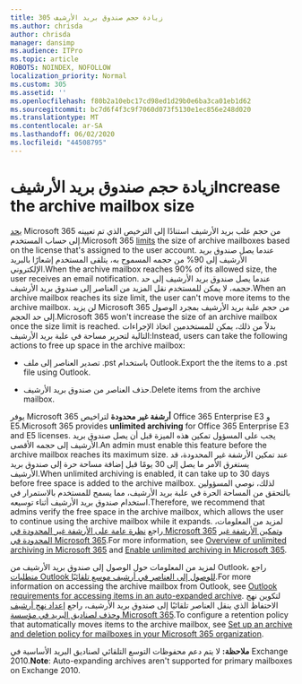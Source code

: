 ```yaml
---
title: 305 زيادة حجم صندوق بريد الأرشيف
ms.author: chrisda
author: chrisda
manager: dansimp
ms.audience: ITPro
ms.topic: article
ROBOTS: NOINDEX, NOFOLLOW
localization_priority: Normal
ms.custom: 305
ms.assetid: ''
ms.openlocfilehash: f80b2a10ebc17cd98ed1d29b0e6ba3ca01eb1d62
ms.sourcegitcommit: bc7d6f4f3c9f7060d073f5130e1ec856e248d020
ms.translationtype: MT
ms.contentlocale: ar-SA
ms.lasthandoff: 06/02/2020
ms.locfileid: "44508795"
---
```

# <a name="increase-the-archive-mailbox-size"></a><span data-ttu-id="927bf-102">زيادة حجم صندوق بريد الأرشيف</span><span class="sxs-lookup"><span data-stu-id="927bf-102">Increase the archive mailbox size</span></span>

<span data-ttu-id="927bf-103">[يحد](https://docs.microsoft.com/office365/servicedescriptions/exchange-online-service-description/exchange-online-limits#mailbox-storage-limits) Microsoft 365 من حجم علب بريد الأرشيف استنادًا إلى الترخيص الذي تم تعيينه إلى حساب المستخدم.</span><span class="sxs-lookup"><span data-stu-id="927bf-103">Microsoft 365 [limits](https://docs.microsoft.com/office365/servicedescriptions/exchange-online-service-description/exchange-online-limits#mailbox-storage-limits) the size of archive mailboxes based on the license that's assigned to the user account.</span></span> <span data-ttu-id="927bf-104">عندما يصل صندوق بريد الأرشيف إلى 90% من حجمه المسموح به، يتلقى المستخدم إشعارًا بالبريد الإلكتروني.</span><span class="sxs-lookup"><span data-stu-id="927bf-104">When the archive mailbox reaches 90% of its allowed size, the user receives an email notification.</span></span> <span data-ttu-id="927bf-105">عندما يصل صندوق بريد الأرشيف إلى حد حجمه، لا يمكن للمستخدم نقل المزيد من العناصر إلى صندوق بريد الأرشيف.</span><span class="sxs-lookup"><span data-stu-id="927bf-105">When an archive mailbox reaches its size limit, the user can't move more items to the archive mailbox.</span></span> <span data-ttu-id="927bf-106">لن يزيد Microsoft 365 من حجم علبة بريد الأرشيف بمجرد الوصول إلى حد الحجم.</span><span class="sxs-lookup"><span data-stu-id="927bf-106">Microsoft 365 won't increase the size of an archive mailbox once the size limit is reached.</span></span> <span data-ttu-id="927bf-107">بدلاً من ذلك، يمكن للمستخدمين اتخاذ الإجراءات التالية لتحرير مساحة في علبة بريد الأرشيف:</span><span class="sxs-lookup"><span data-stu-id="927bf-107">Instead, users can take the following actions to free up space in the archive mailbox:</span></span>

- <span data-ttu-id="927bf-108">تصدير العناصر إلى ملف .pst باستخدام Outlook.</span><span class="sxs-lookup"><span data-stu-id="927bf-108">Export the the items to a .pst file using Outlook.</span></span>

- <span data-ttu-id="927bf-109">حذف العناصر من صندوق بريد الأرشيف.</span><span class="sxs-lookup"><span data-stu-id="927bf-109">Delete items from the archive mailbox.</span></span>

<span data-ttu-id="927bf-110">يوفر Microsoft 365 **أرشفة غير محدودة** لتراخيص Office 365 Enterprise E3 و E5.</span><span class="sxs-lookup"><span data-stu-id="927bf-110">Microsoft 365 provides **unlimited archiving** for Office 365 Enterprise E3 and E5 licenses.</span></span> <span data-ttu-id="927bf-111">يجب على المسؤول تمكين هذه الميزة قبل أن يصل صندوق بريد الأرشيف إلى حجمه الأقصى.</span><span class="sxs-lookup"><span data-stu-id="927bf-111">An admin must enable this feature before the archive mailbox reaches its maximum size.</span></span> <span data-ttu-id="927bf-112">عند تمكين الأرشفة غير المحدودة، قد يستغرق الأمر ما يصل إلى 30 يومًا قبل إضافة مساحة حرة إلى صندوق بريد الأرشيف.</span><span class="sxs-lookup"><span data-stu-id="927bf-112">When unlimited archiving is enabled, it can take up to 30 days before free space is added to the archive mailbox.</span></span> <span data-ttu-id="927bf-113">لذلك، نوصي المسؤولين بالتحقق من المساحة الحرة في علبة بريد الأرشيف، مما يسمح للمستخدم بالاستمرار في استخدام صندوق بريد الأرشيف أثناء توسيعه.</span><span class="sxs-lookup"><span data-stu-id="927bf-113">Therefore, we recommend that admins verify the free space in the archive mailbox, which allows the user to continue using the archive mailbox while it expands.</span></span> <span data-ttu-id="927bf-114">لمزيد من المعلومات، راجع [نظرة عامة على الأرشفة غير المحدودة في Microsoft 365](https://docs.microsoft.com/microsoft-365/compliance/unlimited-archiving) [وتمكين الأرشفة غير المحدودة في Microsoft 365](https://docs.microsoft.com/microsoft-365/compliance/enable-unlimited-archiving).</span><span class="sxs-lookup"><span data-stu-id="927bf-114">For more information, see [Overview of unlimited archiving in Microsoft 365](https://docs.microsoft.com/microsoft-365/compliance/unlimited-archiving) and [Enable unlimited archiving in Microsoft 365](https://docs.microsoft.com/microsoft-365/compliance/enable-unlimited-archiving).</span></span>

<span data-ttu-id="927bf-115">لمزيد من المعلومات حول الوصول إلى صندوق بريد الأرشيف من Outlook، راجع [متطلبات Outlook للوصول إلى العناصر في أرشيف موسع تلقائيًا](https://docs.microsoft.com/microsoft-365/compliance/unlimited-archiving#outlook-requirements-for-accessing-items-in-an-auto-expanded-archive).</span><span class="sxs-lookup"><span data-stu-id="927bf-115">For more information on accessing the archive mailbox from Outlook, see [Outlook requirements for accessing items in an auto-expanded archive](https://docs.microsoft.com/microsoft-365/compliance/unlimited-archiving#outlook-requirements-for-accessing-items-in-an-auto-expanded-archive).</span></span> <span data-ttu-id="927bf-116">لتكوين نهج الاحتفاظ الذي ينقل العناصر تلقائيًا إلى صندوق بريد الأرشيف، راجع [إعداد نهج أرشيف وحذف لصناديق البريد في مؤسسة Microsoft 365](https://docs.microsoft.com/microsoft-365/compliance/set-up-an-archive-and-deletion-policy-for-mailboxes).</span><span class="sxs-lookup"><span data-stu-id="927bf-116">To configure a retention policy that automatically moves items to the archive mailbox, see [Set up an archive and deletion policy for mailboxes in your Microsoft 365 organization](https://docs.microsoft.com/microsoft-365/compliance/set-up-an-archive-and-deletion-policy-for-mailboxes).</span></span>

<span data-ttu-id="927bf-117">**ملاحظة:** لا يتم دعم محفوظات التوسع التلقائي لصناديق البريد الأساسية في Exchange 2010.</span><span class="sxs-lookup"><span data-stu-id="927bf-117">**Note**: Auto-expanding archives aren't supported for primary mailboxes on Exchange 2010.</span></span>
